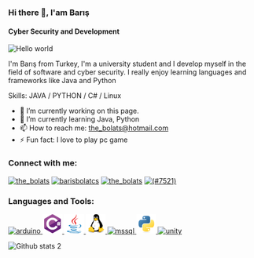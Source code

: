### Hi there 👋, I'am Barış 
#### Cyber Security and Development

<img src="https://raw.githubusercontent.com/sagar-viradiya/sagar-viradiya/master/resources/banner.png" alt="Hello world">

I'm Barış from Turkey, I'm a university student and I develop myself in the field of software and cyber security. I really enjoy learning languages and frameworks like Java and Python 

Skills: JAVA / PYTHON / C# / Linux 

- 🔭 I’m currently working on this page. 
- 🌱 I’m currently learning Java, Python 
- 📫 How to reach me: the_bolats@hotmail.com 
- ⚡ Fun fact: I love to play pc game  


<h3 align="left">Connect with me:</h3>
<p align="left">
<a href="https://codepen.io/the_bolats" target="blank"><img align="center" src="https://raw.githubusercontent.com/rahuldkjain/github-profile-readme-generator/master/src/images/icons/Social/codepen.svg" alt="the_bolats" height="30" width="40" /></a>
<a href="https://linkedin.com/in/barisbolatcs" target="blank"><img align="center" src="https://raw.githubusercontent.com/rahuldkjain/github-profile-readme-generator/master/src/images/icons/Social/linked-in-alt.svg" alt="barisbolatcs" height="30" width="40" /></a>
<a href="https://instagram.com/the_bolats" target="blank"><img align="center" src="https://raw.githubusercontent.com/rahuldkjain/github-profile-readme-generator/master/src/images/icons/Social/instagram.svg" alt="the_bolats" height="30" width="40" /></a>
<a href="https://discord.gg/(#7521)" target="blank"><img align="center" src="https://raw.githubusercontent.com/rahuldkjain/github-profile-readme-generator/master/src/images/icons/Social/discord.svg" alt="(#7521)" height="30" width="40" /></a>

  
<h3 align="left">Languages and Tools:</h3>
<p align="left"> <a href="https://www.arduino.cc/" target="_blank" rel="noreferrer"> <img src="https://cdn.worldvectorlogo.com/logos/arduino-1.svg" alt="arduino" width="40" height="40"/> </a> <a href="https://www.w3schools.com/cs/" target="_blank" rel="noreferrer"> <img src="https://raw.githubusercontent.com/devicons/devicon/master/icons/csharp/csharp-original.svg" alt="csharp" width="40" height="40"/> </a> <a href="https://www.java.com" target="_blank" rel="noreferrer"> <img src="https://raw.githubusercontent.com/devicons/devicon/master/icons/java/java-original.svg" alt="java" width="40" height="40"/> </a> <a href="https://www.linux.org/" target="_blank" rel="noreferrer"> <img src="https://raw.githubusercontent.com/devicons/devicon/master/icons/linux/linux-original.svg" alt="linux" width="40" height="40"/> </a> <a href="https://www.microsoft.com/en-us/sql-server" target="_blank" rel="noreferrer"> <img src="https://www.svgrepo.com/show/303229/microsoft-sql-server-logo.svg" alt="mssql" width="40" height="40"/> </a> <a href="https://www.python.org" target="_blank" rel="noreferrer"> <img src="https://raw.githubusercontent.com/devicons/devicon/master/icons/python/python-original.svg" alt="python" width="40" height="40"/> </a> <a href="https://unity.com/" target="_blank" rel="noreferrer"> <img src="https://www.vectorlogo.zone/logos/unity3d/unity3d-icon.svg" alt="unity" width="40" height="40"/> </a> </p>





![Github stats 2](https://github-readme-stats.vercel.app/api?username=thebolats&show_icons=true&theme=radical)




